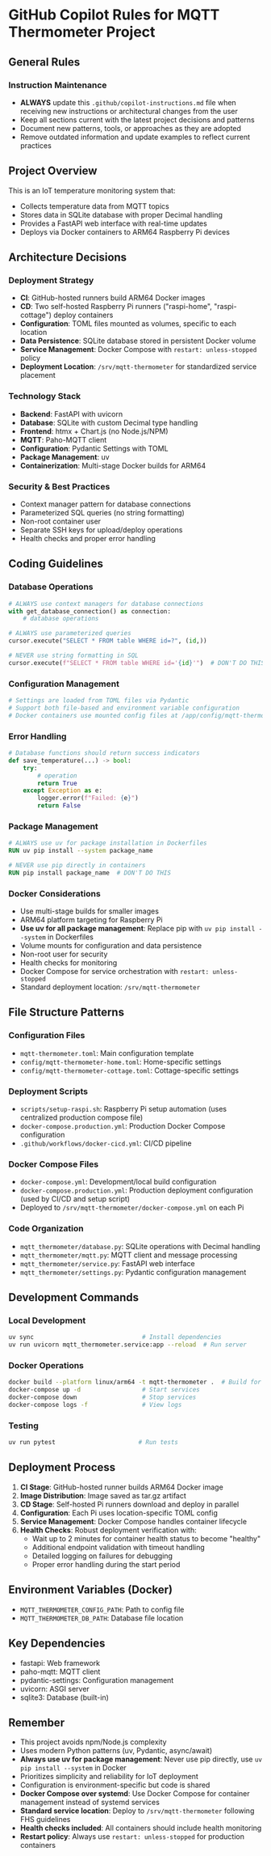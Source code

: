 # GitHub Copilot Rules for MQTT Thermometer Project

## General Rules

### Instruction Maintenance

- **ALWAYS** update this `.github/copilot-instructions.md` file when receiving new instructions or architectural changes from the user
- Keep all sections current with the latest project decisions and patterns
- Document new patterns, tools, or approaches as they are adopted
- Remove outdated information and update examples to reflect current practices

## Project Overview

This is an IoT temperature monitoring system that:

- Collects temperature data from MQTT topics
- Stores data in SQLite database with proper Decimal handling
- Provides a FastAPI web interface with real-time updates
- Deploys via Docker containers to ARM64 Raspberry Pi devices

## Architecture Decisions

### Deployment Strategy

- **CI**: GitHub-hosted runners build ARM64 Docker images
- **CD**: Two self-hosted Raspberry Pi runners ("raspi-home", "raspi-cottage") deploy containers
- **Configuration**: TOML files mounted as volumes, specific to each location
- **Data Persistence**: SQLite database stored in persistent Docker volume
- **Service Management**: Docker Compose with `restart: unless-stopped` policy
- **Deployment Location**: `/srv/mqtt-thermometer` for standardized service placement

### Technology Stack

- **Backend**: FastAPI with uvicorn
- **Database**: SQLite with custom Decimal type handling
- **Frontend**: htmx + Chart.js (no Node.js/NPM)
- **MQTT**: Paho-MQTT client
- **Configuration**: Pydantic Settings with TOML
- **Package Management**: uv
- **Containerization**: Multi-stage Docker builds for ARM64

### Security & Best Practices

- Context manager pattern for database connections
- Parameterized SQL queries (no string formatting)
- Non-root container user
- Separate SSH keys for upload/deploy operations
- Health checks and proper error handling

## Coding Guidelines

### Database Operations

```python
# ALWAYS use context managers for database connections
with get_database_connection() as connection:
    # database operations

# ALWAYS use parameterized queries
cursor.execute("SELECT * FROM table WHERE id=?", (id,))

# NEVER use string formatting in SQL
cursor.execute(f"SELECT * FROM table WHERE id='{id}'")  # DON'T DO THIS
```

### Configuration Management

```python
# Settings are loaded from TOML files via Pydantic
# Support both file-based and environment variable configuration
# Docker containers use mounted config files at /app/config/mqtt-thermometer.toml
```

### Error Handling

```python
# Database functions should return success indicators
def save_temperature(...) -> bool:
    try:
        # operation
        return True
    except Exception as e:
        logger.error(f"Failed: {e}")
        return False
```

### Package Management

```dockerfile
# ALWAYS use uv for package installation in Dockerfiles
RUN uv pip install --system package_name

# NEVER use pip directly in containers
RUN pip install package_name  # DON'T DO THIS
```

### Docker Considerations

- Use multi-stage builds for smaller images
- ARM64 platform targeting for Raspberry Pi
- **Use uv for all package management**: Replace pip with `uv pip install --system` in Dockerfiles
- Volume mounts for configuration and data persistence
- Non-root user for security
- Health checks for monitoring
- Docker Compose for service orchestration with `restart: unless-stopped`
- Standard deployment location: `/srv/mqtt-thermometer`

## File Structure Patterns

### Configuration Files

- `mqtt-thermometer.toml`: Main configuration template
- `config/mqtt-thermometer-home.toml`: Home-specific settings
- `config/mqtt-thermometer-cottage.toml`: Cottage-specific settings

### Deployment Scripts

- `scripts/setup-raspi.sh`: Raspberry Pi setup automation (uses centralized production compose file)
- `docker-compose.production.yml`: Production Docker Compose configuration
- `.github/workflows/docker-cicd.yml`: CI/CD pipeline

### Docker Compose Files

- `docker-compose.yml`: Development/local build configuration
- `docker-compose.production.yml`: Production deployment configuration (used by CI/CD and setup script)
- Deployed to `/srv/mqtt-thermometer/docker-compose.yml` on each Pi

### Code Organization

- `mqtt_thermometer/database.py`: SQLite operations with Decimal handling
- `mqtt_thermometer/mqtt.py`: MQTT client and message processing
- `mqtt_thermometer/service.py`: FastAPI web interface
- `mqtt_thermometer/settings.py`: Pydantic configuration management

## Development Commands

### Local Development

```bash
uv sync                              # Install dependencies
uv run uvicorn mqtt_thermometer.service:app --reload  # Run server
```

### Docker Operations

```bash
docker build --platform linux/arm64 -t mqtt-thermometer .  # Build for Pi
docker-compose up -d                 # Start services
docker-compose down                  # Stop services
docker-compose logs -f               # View logs
```

### Testing

```bash
uv run pytest                       # Run tests
```

## Deployment Process

1. **CI Stage**: GitHub-hosted runner builds ARM64 Docker image
2. **Image Distribution**: Image saved as tar.gz artifact
3. **CD Stage**: Self-hosted Pi runners download and deploy in parallel
4. **Configuration**: Each Pi uses location-specific TOML config
5. **Service Management**: Docker Compose handles container lifecycle
6. **Health Checks**: Robust deployment verification with:
   - Wait up to 2 minutes for container health status to become "healthy"
   - Additional endpoint validation with timeout handling
   - Detailed logging on failures for debugging
   - Proper error handling during the start period

## Environment Variables (Docker)

- `MQTT_THERMOMETER_CONFIG_PATH`: Path to config file
- `MQTT_THERMOMETER_DB_PATH`: Database file location

## Key Dependencies

- fastapi: Web framework
- paho-mqtt: MQTT client
- pydantic-settings: Configuration management
- uvicorn: ASGI server
- sqlite3: Database (built-in)

## Remember

- This project avoids npm/Node.js complexity
- Uses modern Python patterns (uv, Pydantic, async/await)
- **Always use uv for package management**: Never use pip directly, use `uv pip install --system` in Docker
- Prioritizes simplicity and reliability for IoT deployment
- Configuration is environment-specific but code is shared
- **Docker Compose over systemd**: Use Docker Compose for container management instead of systemd services
- **Standard service location**: Deploy to `/srv/mqtt-thermometer` following FHS guidelines
- **Health checks included**: All containers should include health monitoring
- **Restart policy**: Always use `restart: unless-stopped` for production containers
